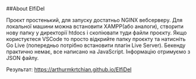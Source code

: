 ##About ElfiDel

Проєкт простенький, для запуску достатньо NGINX вебсерверу. Для локальної машини можна встановити XAMPP(або аналоги), створити нову папку у директорії htdocs і скопіювати туди файли проєкту.
Якщо користуєтеся VSCode то просто відкрийте папку проєкту та натисніть Go Live (попередньо потрібно встановити плагін Live Server).
Бекенду практично немає, все написано на JavaScript. Інформацію отримуємо з JSON файлу.

Результат: https://arthurmkrtchian.github.io/ElfiDel
